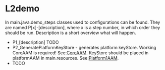 # L2demo
In main.java.demo_steps classes used to configurations can be found. 
They are named P[x]-[description], where x is a step number, in which order they should be run. Description is a short overview what will happen.

* P1_[description] TODO
* P2_GeneratePlatformKeyStore - generates platform keyStore. Working CoreAAM is required! See:[CoreAAM](https://github.com/symbiote-h2020/AuthenticationAuthorizationManager/tree/L2-demo-CORE ).
KeyStore should be placed in platformAAM in main.resources. See:[Platform1AAM](https://github.com/symbiote-h2020/AuthenticationAuthorizationManager/tree/L2-demo-PLATFORM1 ).
* TODO